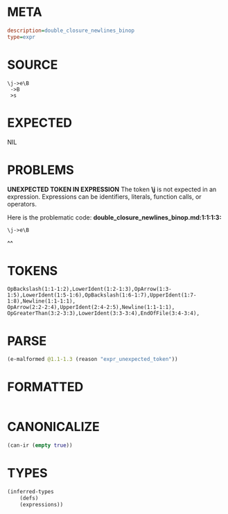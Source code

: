 # META
~~~ini
description=double_closure_newlines_binop
type=expr
~~~
# SOURCE
~~~roc
\j->e\B
 ->B
 >s
~~~
# EXPECTED
NIL
# PROBLEMS
**UNEXPECTED TOKEN IN EXPRESSION**
The token **\j** is not expected in an expression.
Expressions can be identifiers, literals, function calls, or operators.

Here is the problematic code:
**double_closure_newlines_binop.md:1:1:1:3:**
```roc
\j->e\B
```
^^


# TOKENS
~~~zig
OpBackslash(1:1-1:2),LowerIdent(1:2-1:3),OpArrow(1:3-1:5),LowerIdent(1:5-1:6),OpBackslash(1:6-1:7),UpperIdent(1:7-1:8),Newline(1:1-1:1),
OpArrow(2:2-2:4),UpperIdent(2:4-2:5),Newline(1:1-1:1),
OpGreaterThan(3:2-3:3),LowerIdent(3:3-3:4),EndOfFile(3:4-3:4),
~~~
# PARSE
~~~clojure
(e-malformed @1.1-1.3 (reason "expr_unexpected_token"))
~~~
# FORMATTED
~~~roc

~~~
# CANONICALIZE
~~~clojure
(can-ir (empty true))
~~~
# TYPES
~~~clojure
(inferred-types
	(defs)
	(expressions))
~~~
